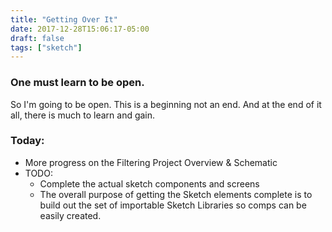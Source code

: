 ```yaml
---
title: "Getting Over It"
date: 2017-12-28T15:06:17-05:00
draft: false
tags: ["sketch"]
---
```


### One must learn to be open.

So I'm going to be open. This is a beginning not an end. And at the end of it all, there is much to learn and gain.

### Today:

  * More progress on the Filtering Project Overview & Schematic
  * TODO:
    - Complete the actual sketch components and screens
    - The overall purpose of getting the Sketch elements complete is to build out the set of importable Sketch Libraries so comps can be easily created.
